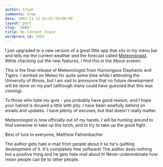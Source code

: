 ```yaml
---
author: troyh
comments: true
date: 2003-11-12 03:07:50+00:00
layout: post
slug: '2483'
title: No Content Found
wordpress_id: 2483
---
```


I just upgraded to a new version of a great little app that sits in my menu bar and tells me the current weather and the forecast called [Meteorologist](http://sourceforge.net/projects/heat-meteo). While checking out the new features, I find this in the About screen:



This is the final release of Meteorologist from Humongous Elephants and Tigers.  I worked on Meteo for quite some time while I attending the University of Illinois, but I am sad to announce that no future development will be done on my part (although many could have guessed that this was coming).

To those who hate my guts - you probably have good reason, and I hope your hatred is doused a little with pity.  I have been woefully behind on emails and updates.  I have plenty of excuses, but that doesn't really matter.

Meteorologist is now officially out of my hands.  I will be hunting around to find someone to take up the torch, and to try to take up the good fight.

Best of luck to everyone,
Matthew Fahrenbacher



The author gets hate e-mail from people about it so he's quitting development of it. It's completely free software! The author does nothing but a positive thing and he gets hate mail about it! Never underestimate how mean people can be to other people.

